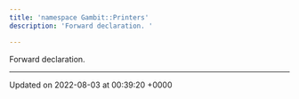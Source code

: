 ```yaml
---
title: 'namespace Gambit::Printers'
description: 'Forward declaration. '

---
```







Forward declaration. 






-------------------------------

Updated on 2022-08-03 at 00:39:20 +0000